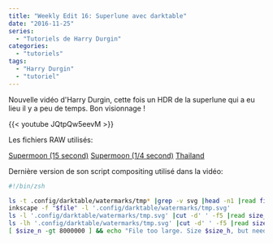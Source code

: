 ```yaml
---
title: "Weekly Edit 16: Superlune avec darktable"
date: "2016-11-25"
series:
  - "Tutoriels de Harry Durgin"
categories: 
  - "tutoriels"
tags: 
  - "Harry Durgin"
  - "tutoriel"
---
```


Nouvelle vidéo d'Harry Durgin, cette fois un HDR de la superlune qui a eu lieu il y a peu de temps. Bon visionnage !

{{< youtube JQtpQw5eevM >}}

Les fichiers RAW utilisés:

[Supermoon (15 second)](https://drive.google.com/open?id=0B7mIPRZEcQpANktFNjFpVEJ4Q3c) [Supermoon (1/4 second)](https://drive.google.com/open?id=0B7mIPRZEcQpANXA2dlRTVllZNzg) [Thailand](https://drive.google.com/open?id=0B7mIPRZEcQpAUk0yTG9KYnF0ejQ)

Dernière version de son script compositing utilisé dans la vidéo:

```bash
#!/bin/zsh

ls -t .config/darktable/watermarks/tmp* |grep -v svg |head -n1 |read file
inkscape -f "$file" -l '.config/darktable/watermarks/tmp.svg'
ls -l '.config/darktable/watermarks/tmp.svg' |cut -d' ' -f5 |read size_n
ls -lh '.config/darktable/watermarks/tmp.svg' |cut -d' ' -f5 |read size_h
[ $size_n -gt 8000000 ] && echo "File too large. Size $size_h, but needs to be smaller than 8M." || echo "File size okay $size_h"
```
